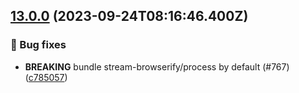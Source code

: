 ## [13.0.0](https://github.com/AxisCommunications/media-stream-library-js/compare/4e4a5088caae9e7da56e99334997ea33ae72b7cb..c785057ea63dfdfc14b2a36ea7036446ce09bf71) (2023-09-24T08:16:46.400Z)

### 🐛 Bug fixes

  - **BREAKING** bundle stream-browserify/process by default (#767) ([c785057](https://github.com/AxisCommunications/media-stream-library-js/commit/c785057ea63dfdfc14b2a36ea7036446ce09bf71))
